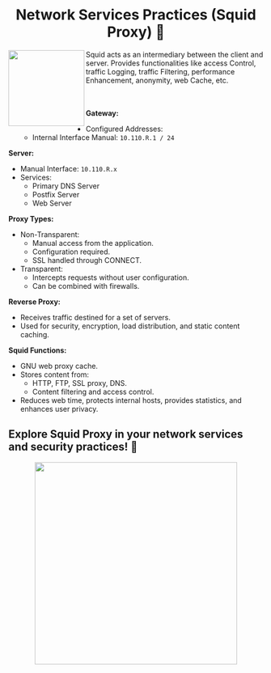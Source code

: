 <h1 align="center">Network Services Practices (Squid Proxy) 🦑</h1>

<img align="left" width="150px" src="https://github.com/AlejandroDavidArzolaSaavedra/NSA/assets/90756437/c6307088-da66-4439-93fd-fd934b9059e4">


Squid acts as an intermediary between the client and server. Provides functionalities like access Control, traffic Logging, traffic Filtering, performance Enhancement, anonymity, web Cache, etc.<br><br><br>

**Gateway:**
- Configured Addresses:
  - Internal Interface Manual: `10.110.R.1 / 24`

**Server:**
- Manual Interface: `10.110.R.x`
- Services:
  - Primary DNS Server
  - Postfix Server
  - Web Server

**Proxy Types:**
- Non-Transparent:
  - Manual access from the application.
  - Configuration required.
  - SSL handled through CONNECT.
- Transparent:
  - Intercepts requests without user configuration.
  - Can be combined with firewalls.

**Reverse Proxy:**
- Receives traffic destined for a set of servers.
- Used for security, encryption, load distribution, and static content caching.

**Squid Functions:**
- GNU web proxy cache.
- Stores content from:
  - HTTP, FTP, SSL proxy, DNS.
  - Content filtering and access control.
- Reduces web time, protects internal hosts, provides statistics, and enhances user privacy.

  
<h2>Explore Squid Proxy in your network services and security practices! 🚀</h2> 
<p align="center">
<img width="400px" src="https://github.com/AlejandroDavidArzolaSaavedra/NSA/assets/90756437/c2919ec9-2089-48eb-be28-f734bcfc4f21">
</p>

